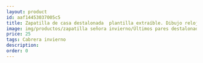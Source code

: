 ```yaml
---
layout: product
id: aaf14453037005c5
title: Zapatilla de casa destalonada  plantilla extraíble. Dibujo reloj
image: img/productos/zapatilla señora invierno/Últimos pares destalonada/Zapatilla de casa destalonada  plantilla extraíble. Dibujo reloj=25=Cabrera invierno.webp
price: 25
tags: Cabrera invierno
description: 
order: 0
---
```

